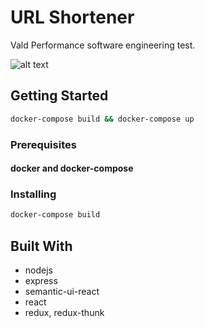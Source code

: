 # URL Shortener
Vald Performance software engineering test.

![alt text](https://raw.githubusercontent.com/chawwie/urlshortener/hoempage.png)

## Getting Started
```sh
docker-compose build && docker-compose up
```

### Prerequisites
#### docker and docker-compose

### Installing
```sh
docker-compose build
```

## Built With

* nodejs
* express
* semantic-ui-react
* react
* redux, redux-thunk
